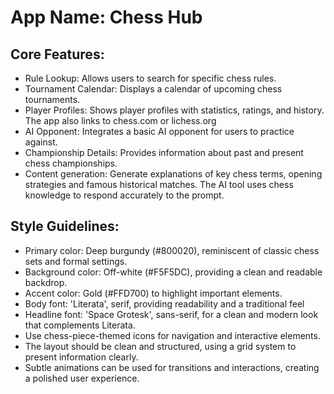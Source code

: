 # **App Name**: Chess Hub

## Core Features:

- Rule Lookup: Allows users to search for specific chess rules.
- Tournament Calendar: Displays a calendar of upcoming chess tournaments.
- Player Profiles: Shows player profiles with statistics, ratings, and history.  The app also links to chess.com or lichess.org
- AI Opponent: Integrates a basic AI opponent for users to practice against.
- Championship Details: Provides information about past and present chess championships.
- Content generation: Generate explanations of key chess terms, opening strategies and famous historical matches. The AI tool uses chess knowledge to respond accurately to the prompt.

## Style Guidelines:

- Primary color: Deep burgundy (#800020), reminiscent of classic chess sets and formal settings.
- Background color: Off-white (#F5F5DC), providing a clean and readable backdrop.
- Accent color: Gold (#FFD700) to highlight important elements.
- Body font: 'Literata', serif, providing readability and a traditional feel
- Headline font: 'Space Grotesk', sans-serif, for a clean and modern look that complements Literata.
- Use chess-piece-themed icons for navigation and interactive elements.
- The layout should be clean and structured, using a grid system to present information clearly.
- Subtle animations can be used for transitions and interactions, creating a polished user experience.